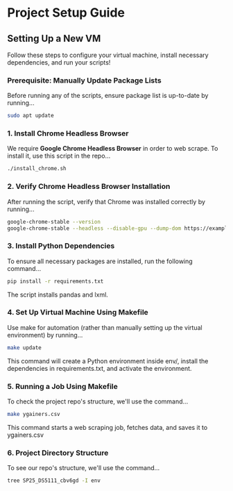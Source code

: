 # Project Setup Guide

## **Setting Up a New VM**
Follow these steps to configure your virtual machine, install necessary dependencies, and run your scripts!

### **Prerequisite: Manually Update Package Lists**
Before running any of the scripts, ensure package list is up-to-date by running...
```bash
sudo apt update
```

### **1. Install Chrome Headless Browser**
We require **Google Chrome Headless Browser** in order to web scrape. To install it, use this script in the repo...
```bash
./install_chrome.sh
```

### **2. Verify Chrome Headless Browser Installation**
After running the script, verify that Chrome was installed correctly by running...
```bash
google-chrome-stable --version
google-chrome-stable --headless --disable-gpu --dump-dom https://example.com/
```

### **3. Install Python Dependencies**
To ensure all necessary packages are installed, run the following command...
```bash
pip install -r requirements.txt
```
The script installs pandas and lxml.

### **4. Set Up Virtual Machine Using Makefile**
Use make for automation (rather than manually setting up the virtual environment) by running...
```bash
make update
```
This command will create a Python environment inside env/, install the dependencies in requirements.txt, and activate the environment.

### **5. Running a Job Using Makefile**
To check the project repo's structure, we'll use the command...
```bash
make ygainers.csv
```
This command starts a web scraping job, fetches data, and saves it to ygainers.csv

### **6. Project Directory Structure**
To see our repo's structure, we'll use the command...
```bash
tree SP25_DS5111_cbv6gd -I env
```
